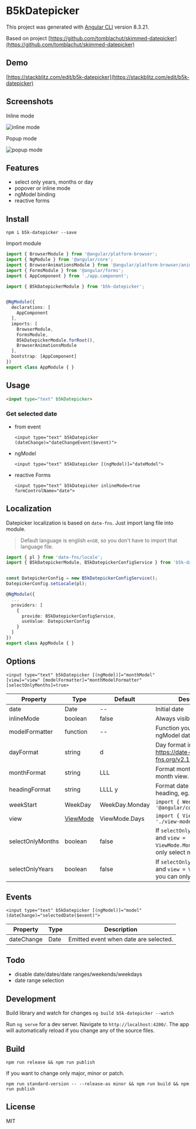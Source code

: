 # B5kDatepicker

This project was generated with [Angular CLI](https://github.com/angular/angular-cli) version 8.3.21.

Based on project [https://github.com/tomblachut/skimmed-datepicker](https://github.com/tomblachut/skimmed-datepicker)

## Demo

[https://stackblitz.com/edit/b5k-datepicker](https://stackblitz.com/edit/b5k-datepicker)

## Screenshots

Inline mode

![inline mode](readme_files/inline-mode.png)

Popup mode

![popup mode](readme_files/popup-mode.png)

## Features

- select only years, months or day
- popover or inline mode
- ngModel binding
- reactive forms

## Install

`npm i b5k-datepicker --save`

Import module

```ts
import { BrowserModule } from '@angular/platform-browser';
import { NgModule } from '@angular/core';
import { BrowserAnimationsModule } from '@angular/platform-browser/animations';
import { FormsModule } from '@angular/forms';
import { AppComponent } from './app.component';

import { B5kDatepickerModule } from 'b5k-datepicker';


@NgModule({
  declarations: [
    AppComponent
  ],
  imports: [
    BrowserModule,
    FormsModule,
    B5kDatepickerModule.forRoot(),
    BrowserAnimationsModule
  ],
  bootstrap: [AppComponent]
})
export class AppModule { }
```

## Usage

```html
<input type="text" b5kDatepicker>
```

### Get selected date

- from event
  
  `<input type="text" b5kDatepicker (dateChange)="dateChangeEvent($event)">`

- ngModel

  `<input type="text" b5kDatepicker [(ngModel)]="dateModel">`

- reactive Forms

  `<input type="text" b5kDatepicker inlineMode=true formControlName="date">`

## Localization

Datepicker localization is based on `date-fns`. Just import lang file into module.

> Default language is english `enGB`, so you don't have to import that language file.


```ts
import { pl } from 'date-fns/locale';
import { B5kDatepickerModule, B5kDatepickerConfigService } from 'b5k-datepicker';


const DatepickerConfig = new B5kDatepickerConfigService();
DatepickerConfig.setLocale(pl);

@NgModule({
  ...
  providers: [
    {
      provide: B5kDatepickerConfigService,
      useValue: DatepickerConfig
    }
  ]
})
export class AppModule { }
```

## Options

`<input type="text" b5kDatepicker [(ngModel)]="monthModel" [view]="view" [modelFormatter]="monthModelFormatter"  [selectOnlyMonths]=true>`

| Property         | Type         | Default | Description                                                                                  |
|------------------|--------------|---------|----------------------------------------------------------------------------------------------|
| date | Date | -- | Initial date |
| inlineMode       | boolean       | false   | Always visible  |
| modelFormatter   | function      | --       | Function you can format ngModel date.                                            |
| dayFormat	     | string      | d      | Day format in day view,     https://date-fns.org/v2.10.0/docs/format                                                                   |
|monthFormat | string | LLL | Format month names in month view. |
|headingFormat | string | LLLL y | Format date in month heading, eg. February 2020.
|weekStart|WeekDay|WeekDay.Monday| `import { WeekDay } from '@angular/common';`
|view|[ViewMode](projects/b5k-datepicker/src/lib/datepicker/view-mode.ts)|ViewMode.Days|`import { ViewMode } from './view-mode';`|
|selectOnlyMonths|boolean|false| If `selectOnlyMonths = true` and `view = ViewMode.Months`, you can only select month.|
|selectOnlyYears|boolean|false| If `selectOnlyYears = true` and `view = ViewMode.Years` you can only select years.|       

## Events

`<input type="text" b5kDatepicker [(ngModel)]="model" (dateChange)="selectedDate($event)">`

| Property         | Type          | Description |
|------------------|---------------|-------------|
| dateChange       | Date          | Emitted event when date are selected.  |

## Todo

- disable date/dates/date ranges/weekends/weekdays
- date range selection

## Development

Build library and watch for changes `ng build b5k-datepicker --watch`

Run `ng serve` for a dev server. Navigate to `http://localhost:4200/`. The app will automatically reload if you change any of the source files.

## Build

`npm run release && npm run publish`

If you want to change only major, minor or patch.

`npm run standard-version -- --release-as minor && npm run build && npm run publish`

## License

MIT